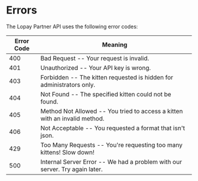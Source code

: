 # Errors

The Lopay Partner API uses the following error codes:

Error Code | Meaning
---------- | -------
400 | Bad Request -- Your request is invalid.
401 | Unauthorized -- Your API key is wrong.
403 | Forbidden -- The kitten requested is hidden for administrators only.
404 | Not Found -- The specified kitten could not be found.
405 | Method Not Allowed -- You tried to access a kitten with an invalid method.
406 | Not Acceptable -- You requested a format that isn't json.
429 | Too Many Requests -- You're requesting too many kittens! Slow down!
500 | Internal Server Error -- We had a problem with our server. Try again later.
